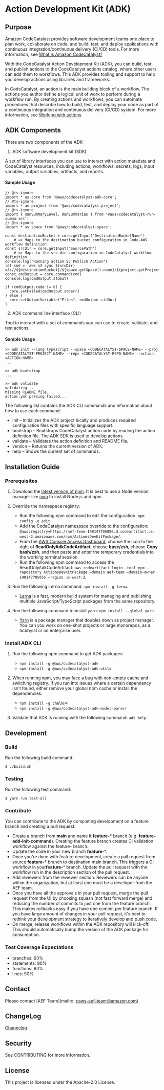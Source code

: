 # Action Development Kit (ADK)

## Purpose

Amazon CodeCatalyst provides software development teams one place to plan work, collaborate on code, and build, test, and deploy applications with continuous integration/continuous delivery (CI/CD) tools. For more information, see [What is Amazon CodeCatalyst?](https://docs.aws.amazon.com/codecatalyst/latest/userguide/welcome.html)

With the CodeCatalyst Action Development Kit (ADK), you can build, test, and publish actions to the CodeCatalyst actions catalog, where other users can add them to workflows. This ADK provides tooling and support to help you develop actions using libraries and frameworks.

In CodeCatalyst, an action is the main building block of a workflow. The actions you author define a logical unit of work to perform during a workflow run. By creating actions and workflows, you can automate procedures that describe how to build, test, and deploy your code as part of a continuous integration and continuous delivery (CI/CD) system. For more information, see [Working with actions](http://nadpat-clouddesk.aka.corp.amazon.com/docs-dev-kit/build/CAWSDocsDevKit/CAWSDocsDevKit-3.0/AL2_x86_64/DEV.STD.PTHREAD/build/server-root/adk/latest/guide/untitled%20folder%202/https://docs.aws.amazon.com/codecatalyst/latest/userguide/workflows-actions.html).


## ADK Components

There are two components of the ADK:

1. ADK software development kit (SDK)

A set of library interfaces you can use to interact with action matadata and CodeCatalyst resources, including actions, workflows, secrets, logs, input variables, output variables, artifacts, and reports.

    
#### Sample Usage

```
// @ts-ignore
import * as core from '@aws/codecatalyst-adk-core';
// @ts-ignore
import * as project from '@aws/codecatalyst-project';
// @ts-ignore
import { RunSummaryLevel, RunSummaries } from '@aws/codecatalyst-run-summaries';
// @ts-ignore
import * as space from '@aws/codecatalyst-space';

const destinationBucket = core.getInput('DestinationBucketName')
    # => Maps to the destination bucket configuration in Code.AWS workflow definition
const srcDir = core.getInput('SourcePath')
    # => Maps to the src dir configuration in CodeCatalyst workflow definition
console.log("Running action S3 Publish Action")
let cmd = `aws s3 sync ${srcDir} s3://${destinationBucket}/${space.getSpace().name}/${project.getProject().name}/`
const cmdOutput = core.command(cmd)
console.log(cmdOutput.stdout)

if (cmdOutput.code != 0) {
  core.setFailed(cmdOutput.stderr)
} else {
  core.setOutputVariable("Files", cmdOutput.stdOut)
}
```

2. ADK command line interface (CLI)

Tool to interact with a set of commands you can use to create, validate, and test actions.

#### Sample Usage

```
>> adk init --lang typescript --space <CODECATALYST-SPACE-NAME> --proj <CODECATALYST-PROJECT-NAME> --repo <CODECATALYST-REPO-NAME> --action <ACTION-NAME>
...

>> adk bootstrap
...

>> adk validate
validating...
Missing README file...
action.yml parsing failed...
```

The following list contains the ADK CLI commands and information about how to use each command:
  * init – Initializes the ADK project locally and produces required configuration files with specific language support.
  * bootstrap – Bootstraps CodeCatalyst action code by reading the action definition file. The ADK SDK is used to develop actions.
  * validate – Validates the action definition and README file.
  * version – Returns the current version of ADK.
  * help – Shows the current set of commands.

  

## Installation Guide

### Prerequisites
1. Download the [latest version of npm](https://docs.npmjs.com/downloading-and-installing-node-js-and-npm). It is best to use a Node version manager like [nvm](https://github.com/nvm-sh/nvm) to install Node.js and npm.

2. Override the namespace registry:
    * Run the following npm command to edit the configuration: `npm config -g edit`.
    * Add the CodeCatalyst namespace override to the configuration: `@aws:registry=https://aef-team-198147706056.d.codeartifact.us-west-2.amazonaws.com/npm/ActionsDevKitPackage/`.
    * From the [AWS Console Access Dashboard](https://isengard.amazon.com/console-access?filter=198147706056), choose the icon to the right of **ReadOnlyAdkCodeArtifact**, choose **base/zsh**, choose **Copy bash/zsh**, and then paste and enter the temporary credentials into the working terminal session.
    * Run the following npm command to access the ReadOnlyAdkCodeArtifact: `aws codeartifact login —tool npm —repository ActionsDevKitPackage —domain aef-team —domain-owner 198147706056 —region us-west-2`.
3. Run the following Lerna command: `npm install -g lerna`.
    * [Lerna](https://lerna.js.org/) is a fast, modern build system for managing and publishing multiple JavaScript/TypeScript packages from the same repository.
4. Run the following command to install yarn: ``npm install --global yarn``
    * [Yarn](https://yarnpkg.com/) is a package manager that doubles down as project manager. You can you work on one-shot projects or large monorepos, as a hobbyist or an enterprise user.


### Install ADK CLI

1. Run the following npm command to get ADK packages:
   * `npm install -g @aws/codecatalyst-adk`
   * `npm install -g @aws/codecatalyst-adk-utils`
   

2. When running npm, you may face a bug with non-empty cache and switching registry. If you run into issues where a certain dependency isn't found, either remove your global npm cache or install the dependencies:
   * `npm install -g chalk@4`
   * `npm install -g @aws/codecatalyst-adk-model-parser`
    

3. Validate that ADK is running with the following command: `adk help`


## Development

### Build
Run the following build command:
```
$ ./build.sh
```

### Testing
Run the following test command:

```
$ yarn run test-all
```

### Contribute

You can contribute to the ADK by completing development on a feature branch and creating a pull request:

* Create a branch from **main** and name it **feature-*** branch (e.g. **feature-add-init-command**). Creating the feature branch creates CI validation workflow against the feature- branch.
* Update the code in your new branch **feature-***.
* Once you're done with feature development, create a pull request from source **feature-*** branch to destination main branch. This triggers a CI workflow in your**feature-*** branch. Update the pull request with the workflow run in the description section of the pull request.
* Add reviewers from the reviewer section. Reviewers can be anyone within the organization, but at least one must be a developer from the AEF team.
* Once you have all the approvals in your pull request, merge the pull request from the UI by choosing squash (not fast forward merge) and reducing the number of commits to just one from the feature branch. This makes rollbacks easy if you have one commit per feature branch. If you have large amount of changes in your pull request, it's best to rethink your development strategy to iteratively develop and push code.
* On merge, release workflows within the ADK repository will kick-off. This should automatically bump the version of the ADK package for consumption.


### Test Coverage Expectations

- branches: 90%
- statements: 90%
- functions: 90%
- lines: 90%

## Contact

Please contact [AEF Team](mailto: caws-aef-team@amazon.com)

## ChangeLog

[Changelog](./CHANGELOG.md)

## Security
See CONTRIBUTING for more information.

## License
This project is licensed under the Apache-2.0 License.
